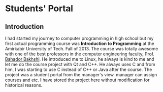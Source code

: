 # Students' Portal

## Introduction

I had started my journey to computer programming in high school but my first actual programming course was **Introduction to Programming**
at the Amirkabir University of Tech. Fall of 2013.
The course was totally awesome with one of the best professors in the computer engineering faculty, [Prof. Bahador Bakhshi](https://github.com/bahador-bakhshi).
He introduced me to Linux, he always is kind to me and let me do the course project with Qt and C++.
He always uses C and from him, I was starting to use C instead of C++ or Java after the course.
The project was a student portal from the manager's view. manager can assign courses and etc.
I have stored the project here without modification for historical reasons.
